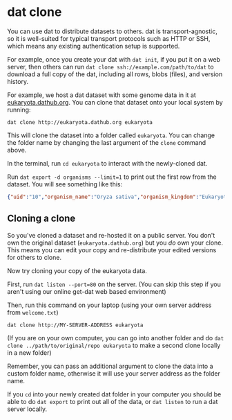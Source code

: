 # dat clone

You can use dat to distribute datasets to others. dat is transport-agnostic, so it is well-suited for typical transport protocols such as HTTP or SSH, which means any existing authentication setup is supported.

For example, once you create your dat with `dat init`, if you put it on a web server, then others can run `dat clone ssh://example.com/path/to/dat` to download a full copy of the dat, including all rows, blobs (files), and version history.

For example, we host a dat dataset with some genome data in it at <a href="http://eukaryota.dathub.org/" target="_blank">eukaryota.dathub.org</a>. You can clone that dataset onto your local system by running:

```
dat clone http://eukaryota.dathub.org eukaryota
```

This will clone the dataset into a folder called `eukaryota`. You can change the folder name by changing the last argument of the `clone` command above.

In the terminal, run `cd eukaryota` to interact with the newly-cloned dat.

Run `dat export -d organisms --limit=1` to print out the first row from the dataset. You will see something like this:

```json
{"uid":"10","organism_name":"Oryza sativa","organism_kingdom":"Eukaryota","organism_group":"","organism_subgroup":"Land Plants","defline":"Oryza sativa overview","projectid":9512,"project_accession":"PRJNA9512","status":"Complete","number_of_chromosomes":"12","number_of_plasmids":"1","number_of_organelles":"2","assembly_name":"Build 4.0","assembly_accession":"GCA_000005425.2","assemblyid":313038,"create_date":"2002/04/04 00:00","options":"","weight":385,"chromosome_assemblies":"5","scaffold_assemblies":"1","sra_genomes":"0","taxid":4530}
```

## Cloning a clone

So you've cloned a dataset and re-hosted it on a public server. You don't own the original dataset (`eukaryota.dathub.org`) but you *do* own your clone. This means you can edit your copy and re-distribute your edited versions for others to clone.

Now try cloning your copy of the eukaryota data.

First, run `dat listen --port=80` on the server. (You can skip this step if you aren't using our online get-dat web based environment)

Then, run this command on your laptop (using your own server address from `welcome.txt`)

```
dat clone http://MY-SERVER-ADDRESS eukaryota
```

(If you are on your own computer, you can go into another folder and do `dat clone ../path/to/original/repo eukaryota` to make a second clone locally in a new folder)

Remember, you can pass an additional argument to clone the data into a custom folder name, otherwise it will use your server address as the folder name.

If you `cd` into your newly created dat folder in your computer you should be able to do `dat export` to print out all of the data, or `dat listen` to run a dat server locally.
